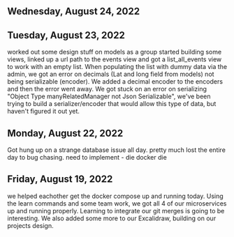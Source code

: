 
## Wednesday, August 24, 2022
 

## Tuesday, August 23, 2022
worked out some design stuff on models as a group
started building some views, linked up a url path to the events view and got a list_all_events view to work with an empty list. When populating the list with dummy data via the admin, we got an error on decimals (Lat and long field from models) not being serializable (encoder). We added a decimal encoder to the encoders and then the error went away. We got stuck on an error on serializing "Object Type manyRelatedManager not Json Serializable", we've been trying to build a serializer/encoder that would allow this type of data, but haven't 
figured it out yet.

## Monday, August 22, 2022
Got hung up on a strange database issue all day.
pretty much lost the entire day to bug chasing.
need to implement - die docker die

## Friday, August 19, 2022
we helped eachother get the docker compose up and running today. Using the learn commands and some team work, we got all 4 of our microservices up and running properly. Learning to integrate our git merges is going to be interesting. We also added some more to our Excalidraw, building on our projects design.
